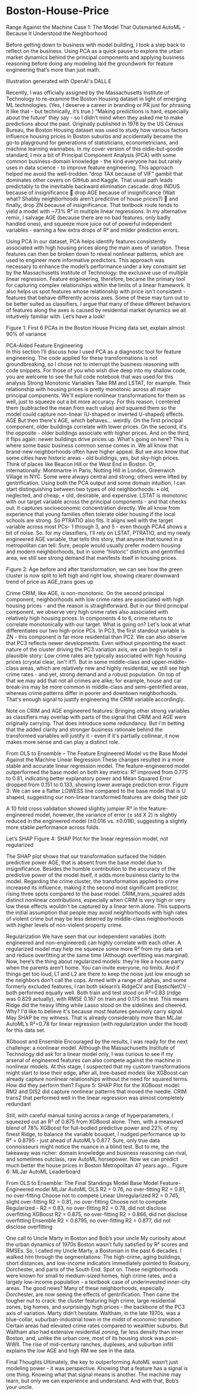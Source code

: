# Boston-House-Price

Range Against the Machine Case 1: The Model That Outsmarted AutoML - Because It Understood the Neighborhood

Before getting down to business with model building, I took a step back to reflect on the business.
Using PCA as a quick pause to explore the urban market dynamics behind the principal components and applying business reasoning before doing any modeling laid the groundwork for feature engineering that’s more than just math.
 
Illustration generated with OpenAI's DALL·E

Recently, I was officially assigned by the Massachusetts Institute of Technology to re-examine the Boston Housing dataset in light of emerging ML technologies.
(Yes, I deserve a career in branding or PR just for phrasing it like that - but technically, it’s true.)
“Making predictions is hard, especially about the future” they say - so I didn’t mind when they asked me to make predictions about the past.
Originally published in 1978 by the US Census Bureau, the Boston Housing dataset was used to study how various factors influence housing prices in Boston suburbs and accidentally became the go-to playground for generations of statisticians, econometricians, and machine learning wannabes. 
In my cover version of this oldie-but-goodie standard, I mix a bit of Principal Component Analysis (PCA) with some common business-domain knowledge - the kind everyone has but rarely uses in data science - to improve feature engineering.
This approach helped me avoid the well-trodden “drop TAX because of VIF” gambit that dominates other covers on GitHub and Kaggle. That usual path leads predictably to the inevitable backward elimination cascade:
drop INDUS because of insignificance  drop AGE because of insignificance (Wait what? Shabby neighborhoods aren’t predictive of house prices?)  and finally, drop ZN because of insignificance.
That textbook route tends to yield a model with ~73% R² in multiple linear regressions. 
In my alternative remix, I salvage AGE (because there are no bad features, only badly handled ones), and squeeze more juice out of powerful independent variables - earning a few extra drops of R² and milder prediction errors.

Using PCA
In our dataset, PCA helps identify features consistently associated with high housing prices along the main axes of variation. These features can then be broken down to reveal nonlinear patterns, which are used to engineer more informative predictors. This approach was necessary to enhance the model’s performance under a key constraint set by the Massachusetts Institute of Technology: the exclusive use of multiple linear regression. Feature engineering, therefore, became the primary tool for capturing complex relationships within the limits of a linear framework.
It also helps us spot features whose relationship with price isn't consistent - features that behave differently across axes. Some of these may turn out to be better suited as classifiers. I argue that many of these different behaviors of features along the axes is caused by residential market dynamics we all intuitively familiar with. Let’s have a look!

Figure 1: First 6 PCAs in the Boston House Pricing data set, explain almost 90% of variance
 

PCA-Aided Feature Engineering  
In this section I’ll discuss how I used PCA as a diagnostic tool for feature engineering. The code applied for these transformations is not groundbreaking, so I chose not to interrupt the business reasoning with code snippets. For those of you who wish dive deep into my shallow code, you are welcome to see the full code notebook that was used for this analysis
Strong Monotonic Variables
Take RM and LSTAT, for example. Their relationship with housing prices is pretty monotonic across all major principal components. We'll explore nonlinear transformations for them as well, just to squeeze out a bit more accuracy. For this reason, I centered them (subtracted the mean from each value) and squared them so the model could capture non-linear (U-shaped or inverted U-shaped) effects. 
AGE
But then there's AGE, which behaves… weirdly. On the first principal component, older buildings correlate with lower prices. On the second, it's the opposite - older buildings associate with higher prices. And on the third, it flips again: newer buildings drive prices up. What's going on here?
This is where some basic business common sense comes in. We all know that brand-new neighborhoods often have higher appeal. But we also know that some cities have historic areas - old buildings, yes, but sky-high prices. Think of places like Beacon Hill or the West End in Boston. Or, internationally: Montmartre in Paris, Notting Hill in London, Greenwich Village in NYC. Some were always central and strong; others were lifted by gentrification.
Using both the PCA output and some domain intuition, I can start distinguishing between two types of old neighborhoods:
•	old, neglected, and cheap;
•	old, desirable, and expensive.
LSTAT is monotonic with our target variable across the principal components - and that checks out. It captures socioeconomic concentration directly.
We all know from experience that young families often tolerate older housing if the local schools are strong. So PTRATIO also fits. It aligns well with the target variable across most PCs- 1 through 3, and 5 - even though PCA4 shows a bit of noise.
So. for my classifiers, I'll rely on LSTAT, PTRATIO, and my newly engineered AGE variable, that tells this story, that anyone that toured in a metropolitan can tell: 
Sure, people would usually prefer modern housing and modern neighborhoods, but in some “historic” districts and gentrified area, we still see strong demand that manifests itself in housing prices. 

Figure 2: Age before and after transformation, we can see how the green cluster is now split to left high and right low, showing clearer downward trend of price as AGE_trans goes up
 
Crime
CRIM, like AGE, is non-monotonic. On the second principal component, neighborhoods with low crime rates are associated with high housing prices - and the reason is straightforward.
But in our third principal component, we observe very high crime rates also associated with relatively high housing prices. In components 4 to 6, crime returns to correlate monotonically with our target.
What is going on?
Let's look at what differentiates our two high-price PCs. In PC3, the first standout variable is ZN - this component is far more residential than PC2. We can also observe that PC3 reflects newer developments.
Even without pinpointing the exact nature of the cluster driving the PC3 variation axis, we can begin to tell a plausible story:
Low crime rates are typically associated with high housing prices (crystal clear, isn't it?).
But in some middle-class and upper-middle-class areas, which are relatively new and highly residential, we still see high crime rates - and yet, strong demand and a robust population.
On top of that we may add that not all crimes are alike; for example, house and car break-ins may be more common in middle-class and semi-gentrified areas, whereas crime patterns differ in poorer and downtown neighborhoods.
That's enough signal to justify engineering the CRIM variable accordingly.

Note on CRIM and AGE engineered features:
Bringing other strong variables as classifiers may overlap with parts of the signal that CRIM and AGE were originally carrying. That does introduce some redundancy. But I'm betting that the added clarity and stronger business rationale behind the transformed variables will justify it - even if it's partially collinear, it now makes more sense and can play a distinct role.

From OLS to Ensemble – The Feature Engineered Model vs the Base Model Against the Machine
Linear Regression
These changes resulted in a more stable and accurate linear regression model. The feature-engineered model outperformed the base model on both key metrics: R² improved from 0.775 to 0.81, indicating better explanatory power and Mean Squared Error dropped from 0.151 to 0.133, showing lower average prediction error. 
Figure 3: We can see a flatter LOWESS line compared to the base model that is U shaped, suggesting our non-linear transformed features are doing their job


A 10 fold cross validation showed slightly jumpier R² in the feature-engineered model, however, the variance of error (± std X 2) is slightly reduced in the engineered model (±0.016 vs. ±0.018), suggesting a slightly more stable performance across folds.

Let’s SHAP
Figure 4: SHAP Plot for the linear regression model, not regularized
 
The SHAP plot shows that our transformation surfaced the hidden predictive power AGE, that is absent from the base model due to insignificance. Besides the humble contribution to the accuracy of the predictive power of the model itself, it adds more business clarity to the model. 
Regarding the crime cluster, the transformation applied to crime increased its influence, making it the second most significant predictor, rising three spots compared to the base model. CRIM_trans_squared adds distinct nonlinear contributions, especially when CRIM is very high or very low these effects wouldn't be captured by a linear term alone.
This supports the initial assumption that people may avoid neighborhoods with high rates of violent crime but may be less deterred by middle-class neighborhoods with higher levels of non-violent property crime.

Regularization 
We have seen that our independent variables (both engineered and non-engineered) can highly correlate with each other. A regularized model may help me squeeze some more R² from my data set and reduce overfitting at the same time (Although overfitting was marginal).
Now, here’s the thing about regularized models: they’re like a house party when the parents aren’t home. You can invite everyone, no limits. And if things get too loud, L1 and L2 are there to keep the noise just low enough so the neighbors don’t call the cops.
Armed with a range of alphas, and some formerly excluded features, I ran both sklearn’s RidgeCV and ElasticNetCV - both performed equally well. 
Both train and test stood on R²=0.83 (ridge was 0.829 actually), with RMSE 0.167 on train and 0.175 on test. This means Ridge did the heavy lifting while Lasso stood on the sidelines and cheered. Why? I'd like to believe it's because most features genuinely carry signal. May SHAP be my witness. 
That is already considerably more than MLJar  AutoML’s  R²=0.78 for linear regression (with regularization under the hood) for this data set. 


XGboost and Ensemble
Encouraged by the results, I was ready for the next challenge: a nonlinear model. Although the Massachusetts Institute of Technology did ask for a linear model only, I was curious to see if my arsenal of engineered features can also compete against the machine in nonlinear models. 
At this stage, I suspected that my custom transformations might start to lose their edge, after all, tree-based models like XGBoost can already capture nonlinear relationships without the need for squared terms. How did they perform then?
Figure 5: SHAP Plot for the XGBoost model: RM2 and DIS2 did capture nonlinear patterns that moved the needle. CRIM trans2 that performed well in the linear regression was almost completely redundant 
 
Still, with careful manual tuning across a range of hyperparameters, I squeezed out an R² of 0.875 from XGBoost alone. Then, with a measured blend of 78% XGBoost for full-bodied predictive power and 22% of my finest Ridge, to balance the variable bouquet, I nudged performance up to R² = 0.8795 - just ahead of AutoML’s 0.877.
Sure, only true data connoisseurs might notice the nuance in a blind test.
But to me, the takeaway was richer: domain knowledge and business reasoning can rival, and sometimes outclass,  raw AutoML horsepower.
Now we can predict much better the house prices in Boston Metropolitan 47 years ago…
Figure 6: MLJar AutoML Leaderboard
 

From OLS to Ensemble: The Final Standings
Model	Base Model	Feature-Engineered model	MLJar AutoML
OLS	R2 = 0.76, no over-fitting	R2 = 0.81, no over-fitting	Choose not to compete
Linear Unregularized	R2 = 0.745, slight over-fitting	R2 = 0.81, no over-fitting	Choose not to compete
Regularized	-	R2 = 0.83, no over-fitting	R2 = 0.78, did not disclose overfitting
XGBoost		R2 = 0.875, no over-fitting	R2 = 0.866, did not disclose overfitting
Ensemble		R2 = 0.8795, no over-fitting	R2 = 0.877, did not disclose overfitting

 
One call to Uncle Marty in Boston and Bob’s your uncle
My curiosity about the urban dynamics of 1970s Boston wasn’t fully satisfied by R² scores and RMSEs. So, I called my Uncle Marty, a Bostonian in the past 6 decades.
I walked him through the segmentations:
The high-crime, aging buildings, short distances, and low-income indicators immediately pointed to Roxbury, Dorchester, and parts of the South End. Spot on. These neighborhoods were known for small to medium-sized homes, high crime rates, and a largely low-income population - a textbook case of underinvested inner-city areas. The good news? Many of these neighborhoods, especially Dorchester, are now seeing the effects of gentrification.
Then came the tougher nut to crack: the cluster featuring high crime, large residential zones, big homes, and surprisingly high prices - the backbone of the PC3 axis of variation. Marty didn’t hesitate.
Waltham, in the late 1970s, was a blue-collar, suburban-industrial town in the midst of economic transition. Certain areas had elevated crime rates compared to wealthier suburbs. But Waltham also had extensive residential zoning, far less density than inner Boston, and, unlike the urban core, most of its housing stock was post-WWII. The rise of mid-century ranches, duplexes, and suburban infill explains the low AGE and high RM we see in the data.

Final Thoughts 
Ultimately, the key to outperforming AutoML wasn’t just modeling power - it was perspective. Knowing that a feature has a signal is one thing. Knowing what that signal means is another. The machine may learn, but only we can experience and understand.
And with that, Bob’s your uncle.

